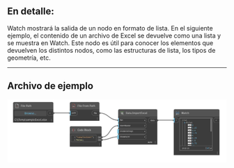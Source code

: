 ## En detalle:
Watch mostrará la salida de un nodo en formato de lista. En el siguiente ejemplo, el contenido de un archivo de Excel se devuelve como una lista y se muestra en Watch. Este nodo es útil para conocer los elementos que devuelven los distintos nodos, como las estructuras de lista, los tipos de geometría, etc.
___
## Archivo de ejemplo

![Watch](./CoreNodeModels.Watch_img.jpg)

